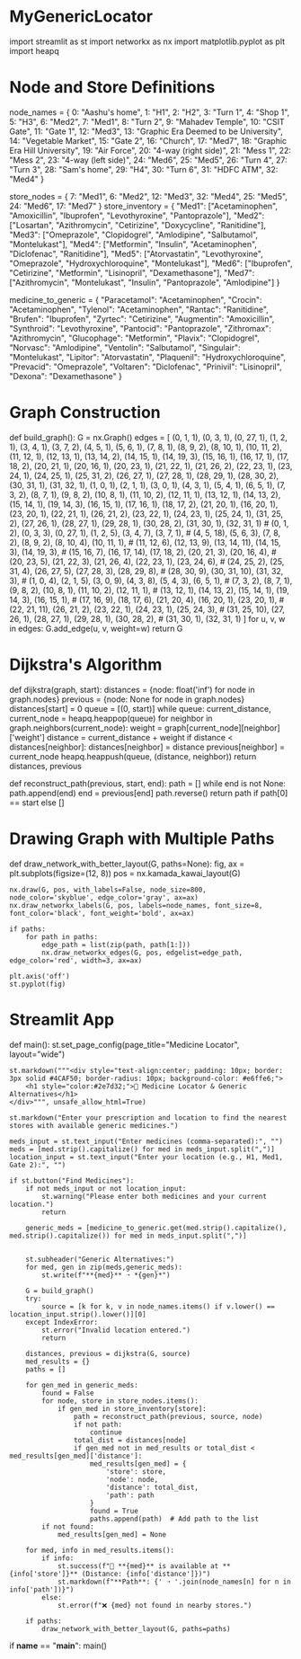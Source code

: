 # MyGenericLocator
import streamlit as st
import networkx as nx
import matplotlib.pyplot as plt
import heapq

# Node and Store Definitions 
node_names = {
    0: "Aashu's home", 1: "H1", 2: "H2", 3: "Turn 1", 4: "Shop 1",
    5: "H3", 6: "Med2", 7: "Med1", 8: "Turn 2", 9: "Mahadev Temple",
    10: "CSIT Gate", 11: "Gate 1", 12: "Med3", 13: "Graphic Era Deemed to be University",
    14: "Vegetable Market", 15: "Gate 2", 16: "Church", 17: "Med7",
    18: "Graphic Era Hill University", 19: "Air Force", 20: "4-way (right side)",
    21: "Mess 1", 22: "Mess 2", 23: "4-way (left side)", 24: "Med6",
    25: "Med5", 26: "Turn 4", 27: "Turn 3", 28: "Sam's home", 29: "H4",
    30: "Turn 6", 31: "HDFC ATM", 32: "Med4"
}

store_nodes = {
    7: "Med1", 6: "Med2", 12: "Med3", 32: "Med4", 25: "Med5", 24: "Med6", 17: "Med7"
}
store_inventory = {
    "Med1": ["Acetaminophen", "Amoxicillin", "Ibuprofen", "Levothyroxine", "Pantoprazole"],
    "Med2": ["Losartan", "Azithromycin", "Cetirizine", "Doxycycline", "Ranitidine"],
    "Med3": ["Omeprazole", "Clopidogrel", "Amlodipine", "Salbutamol", "Montelukast"],
    "Med4": ["Metformin", "Insulin", "Acetaminophen", "Diclofenac", "Ranitidine"],
    "Med5": ["Atorvastatin", "Levothyroxine", "Omeprazole", "Hydroxychloroquine", "Montelukast"],
    "Med6": ["Ibuprofen", "Cetirizine", "Metformin", "Lisinopril", "Dexamethasone"],
    "Med7": ["Azithromycin", "Montelukast", "Insulin", "Pantoprazole", "Amlodipine"]
}

medicine_to_generic = {
    "Paracetamol": "Acetaminophen",
    "Crocin": "Acetaminophen",
    "Tylenol": "Acetaminophen",
    "Rantac": "Ranitidine",
    "Brufen": "Ibuprofen",
    "Zyrtec": "Cetirizine",
    "Augmentin": "Amoxicillin",
    "Synthroid": "Levothyroxine",
    "Pantocid": "Pantoprazole",
    "Zithromax": "Azithromycin",
    "Glucophage": "Metformin",
    "Plavix": "Clopidogrel",
    "Norvasc": "Amlodipine",
    "Ventolin": "Salbutamol",
    "Singulair": "Montelukast",
    "Lipitor": "Atorvastatin",
    "Plaquenil": "Hydroxychloroquine",
    "Prevacid": "Omeprazole",
    "Voltaren": "Diclofenac",
    "Prinivil": "Lisinopril",
    "Dexona": "Dexamethasone"
}

# Graph Construction 
def build_graph():
    G = nx.Graph()
    edges = [
        (0, 1, 1), (0, 3, 1), (0, 27, 1), (1, 2, 1), (3, 4, 1), (3, 7, 2),
        (4, 5, 1), (5, 6, 1), (7, 8, 1), (8, 9, 2), (8, 10, 1), (10, 11, 2),
        (11, 12, 1), (12, 13, 1), (13, 14, 2), (14, 15, 1), (14, 19, 3),
        (15, 16, 1), (16, 17, 1), (17, 18, 2), (20, 21, 1), (20, 16, 1),
        (20, 23, 1), (21, 22, 1), (21, 26, 2), (22, 23, 1), (23, 24, 1),
        (24, 25, 1), (25, 31, 2), (26, 27, 1), (27, 28, 1), (28, 29, 1),
        (28, 30, 2), (30, 31, 1), (31, 32, 1),
        (1, 0, 1), (2, 1, 1), (3, 0, 1), (4, 3, 1), (5, 4, 1), (6, 5, 1),
        (7, 3, 2), (8, 7, 1), (9, 8, 2), (10, 8, 1), (11, 10, 2), (12, 11, 1),
        (13, 12, 1), (14, 13, 2), (15, 14, 1), (19, 14, 3), (16, 15, 1),
        (17, 16, 1), (18, 17, 2), (21, 20, 1), (16, 20, 1), (23, 20, 1),
        (22, 21, 1), (26, 21, 2), (23, 22, 1), (24, 23, 1), (25, 24, 1),
        (31, 25, 2), (27, 26, 1), (28, 27, 1), (29, 28, 1), (30, 28, 2),
        (31, 30, 1), (32, 31, 1)
        #  (0, 1, 2), (0, 3, 3), (0, 27, 1), (1, 2, 5), (3, 4, 7), (3, 7, 1),
        # (4, 5, 18), (5, 6, 3), (7, 8, 2), (8, 9, 2), (8, 10, 4), (10, 11, 1),
        # (11, 12, 6), (12, 13, 9), (13, 14, 11), (14, 15, 3), (14, 19, 3),
        # (15, 16, 7), (16, 17, 14), (17, 18, 2), (20, 21, 3), (20, 16, 4),
        # (20, 23, 5), (21, 22, 3), (21, 26, 4), (22, 23, 1), (23, 24, 6),
        # (24, 25, 2), (25, 31, 4), (26, 27, 5), (27, 28, 3), (28, 29, 8),
        # (28, 30, 9), (30, 31, 10), (31, 32, 3),
        # (1, 0, 4), (2, 1, 5), (3, 0, 9), (4, 3, 8), (5, 4, 3), (6, 5, 1),
        # (7, 3, 2), (8, 7, 1), (9, 8, 2), (10, 8, 1), (11, 10, 2), (12, 11, 1),
        # (13, 12, 1), (14, 13, 2), (15, 14, 1), (19, 14, 3), (16, 15, 1),
        # (17, 16, 9), (18, 17, 6), (21, 20, 4), (16, 20, 1), (23, 20, 1),
        # (22, 21, 11), (26, 21, 2), (23, 22, 1), (24, 23, 1), (25, 24, 3),
        # (31, 25, 10), (27, 26, 1), (28, 27, 1), (29, 28, 1), (30, 28, 2),
        # (31, 30, 1), (32, 31, 1)
    ]
    for u, v, w in edges:
        G.add_edge(u, v, weight=w)
    return G

# Dijkstra's Algorithm 
def dijkstra(graph, start):
    distances = {node: float('inf') for node in graph.nodes}
    previous = {node: None for node in graph.nodes}
    distances[start] = 0
    queue = [(0, start)]
    while queue:
        current_distance, current_node = heapq.heappop(queue)
        for neighbor in graph.neighbors(current_node):
            weight = graph[current_node][neighbor]['weight']
            distance = current_distance + weight
            if distance < distances[neighbor]:
                distances[neighbor] = distance
                previous[neighbor] = current_node
                heapq.heappush(queue, (distance, neighbor))
    return distances, previous

def reconstruct_path(previous, start, end):
    path = []
    while end is not None:
        path.append(end)
        end = previous[end]
    path.reverse()
    return path if path[0] == start else []


# Drawing Graph with Multiple Paths
def draw_network_with_better_layout(G, paths=None):
    fig, ax = plt.subplots(figsize=(12, 8))
    pos = nx.kamada_kawai_layout(G)

    nx.draw(G, pos, with_labels=False, node_size=800, node_color='skyblue', edge_color='gray', ax=ax)
    nx.draw_networkx_labels(G, pos, labels=node_names, font_size=8, font_color='black', font_weight='bold', ax=ax)

    if paths:
        for path in paths:
            edge_path = list(zip(path, path[1:]))
            nx.draw_networkx_edges(G, pos, edgelist=edge_path, edge_color='red', width=3, ax=ax)

    plt.axis('off')
    st.pyplot(fig)

# Streamlit App
def main():
    st.set_page_config(page_title="Medicine Locator", layout="wide")

    st.markdown("""<div style="text-align:center; padding: 10px; border: 3px solid #4CAF50; border-radius: 10px; background-color: #e6ffe6;">
        <h1 style="color:#2e7d32;">💊 Medicine Locator & Generic Alternatives</h1>
    </div>""", unsafe_allow_html=True)

    st.markdown("Enter your prescription and location to find the nearest stores with available generic medicines.")

    meds_input = st.text_input("Enter medicines (comma-separated):", "")
    meds = [med.strip().capitalize() for med in meds_input.split(",")]
    location_input = st.text_input("Enter your location (e.g., H1, Med1, Gate 2):", "")

    if st.button("Find Medicines"):
        if not meds_input or not location_input:
            st.warning("Please enter both medicines and your current location.")
            return

        generic_meds = [medicine_to_generic.get(med.strip().capitalize(), med.strip().capitalize()) for med in meds_input.split(",")]
        
       
        st.subheader("Generic Alternatives:")
        for med, gen in zip(meds,generic_meds):
            st.write(f"**{med}** ➝ *{gen}*")
        
        G = build_graph()
        try:
            source = [k for k, v in node_names.items() if v.lower() == location_input.strip().lower()][0]
        except IndexError:
            st.error("Invalid location entered.")
            return

        distances, previous = dijkstra(G, source)
        med_results = {}
        paths = []

        for gen_med in generic_meds:
            found = False
            for node, store in store_nodes.items():
                if gen_med in store_inventory[store]:
                    path = reconstruct_path(previous, source, node)
                    if not path:
                        continue
                    total_dist = distances[node]
                    if gen_med not in med_results or total_dist < med_results[gen_med]['distance']:
                        med_results[gen_med] = {
                            'store': store,
                            'node': node,
                            'distance': total_dist,
                            'path': path
                        }
                        found = True
                        paths.append(path)  # Add path to the list
            if not found:
                med_results[gen_med] = None

        for med, info in med_results.items():
            if info:
                st.success(f"🧪 **{med}** is available at **{info['store']}** (Distance: {info['distance']})")
                st.markdown(f"**Path**: {' ➝ '.join(node_names[n] for n in info['path'])}")
            else:
                st.error(f"❌ {med} not found in nearby stores.")
        
        if paths:
            draw_network_with_better_layout(G, paths=paths)


if __name__ == "__main__":
    main()
